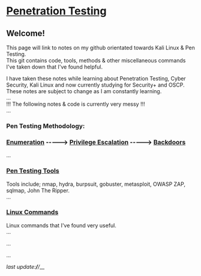 # [Penetration Testing](https://h1dz.github.io/Pen-Testing/)  


## **Welcome!**
 

This page will link to notes on my github orientated towards Kali Linux & Pen Testing.   
This git contains code, tools, methods & other miscellaneous commands I've taken down that I've found helpful. 

I have taken these notes while learning about Penetration Testing, Cyber Security, Kali Linux and now currently studying for Security+ and OSCP.
These notes are subject to change as I am constantly learning.  
...  
!!! The following notes & code is currently very messy !!!  
...  

### **Pen Testing Methodology:**
### [Enumeration](https://github.com/h1dz/Pen-Testing/blob/Methodology/Enumeration.md) -----> [Privilege Escalation](https://github.com/h1dz/Pen-Testing/blob/Methodology/Privilege-Escalation.md) -----> [Backdoors](https://github.com/h1dz/Pen-Testing/blob/Methodology/Backdoors.md)                      
...
### [Pen Testing Tools](https://github.com/h1dz/Pen-Testing/tree/Tools)
Tools include; nmap, hydra, burpsuit, gobuster, metasploit, OWASP ZAP, sqlmap, John The Ripper.   
...
### [Linux Commands](https://github.com/h1dz/Pen-Testing/tree/Commands)
Linux commands that I've found very useful.  
...  
  
...
   
...  

_last update:__/__/___

